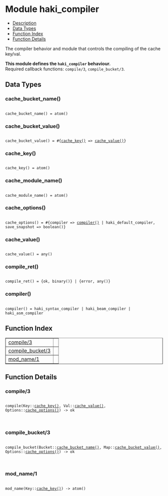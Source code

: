 

# Module haki_compiler #
* [Description](#description)
* [Data Types](#types)
* [Function Index](#index)
* [Function Details](#functions)

The compiler behavior and module that controls the compiling
of the cache key/val.

__This module defines the `haki_compiler` behaviour.__<br /> Required callback functions: `compile/3`, `compile_bucket/3`.

<a name="types"></a>

## Data Types ##




### <a name="type-cache_bucket_name">cache_bucket_name()</a> ###


<pre><code>
cache_bucket_name() = atom()
</code></pre>




### <a name="type-cache_bucket_value">cache_bucket_value()</a> ###


<pre><code>
cache_bucket_value() = #{<a href="#type-cache_key">cache_key()</a> =&gt; <a href="#type-cache_value">cache_value()</a>}
</code></pre>




### <a name="type-cache_key">cache_key()</a> ###


<pre><code>
cache_key() = atom()
</code></pre>




### <a name="type-cache_module_name">cache_module_name()</a> ###


<pre><code>
cache_module_name() = atom()
</code></pre>




### <a name="type-cache_options">cache_options()</a> ###


<pre><code>
cache_options() = #{compiler =&gt; <a href="#type-compiler">compiler()</a> | haki_default_compiler, save_snapshot =&gt; boolean()}
</code></pre>




### <a name="type-cache_value">cache_value()</a> ###


<pre><code>
cache_value() = any()
</code></pre>




### <a name="type-compile_ret">compile_ret()</a> ###


<pre><code>
compile_ret() = {ok, binary()} | {error, any()}
</code></pre>




### <a name="type-compiler">compiler()</a> ###


<pre><code>
compiler() = haki_syntax_compiler | haki_beam_compiler | haki_asm_compiler
</code></pre>

<a name="index"></a>

## Function Index ##


<table width="100%" border="1" cellspacing="0" cellpadding="2" summary="function index"><tr><td valign="top"><a href="#compile-3">compile/3</a></td><td></td></tr><tr><td valign="top"><a href="#compile_bucket-3">compile_bucket/3</a></td><td></td></tr><tr><td valign="top"><a href="#mod_name-1">mod_name/1</a></td><td></td></tr></table>


<a name="functions"></a>

## Function Details ##

<a name="compile-3"></a>

### compile/3 ###

<pre><code>
compile(Key::<a href="#type-cache_key">cache_key()</a>, Val::<a href="#type-cache_value">cache_value()</a>, Options::<a href="#type-cache_options">cache_options()</a>) -&gt; ok
</code></pre>
<br />

<a name="compile_bucket-3"></a>

### compile_bucket/3 ###

<pre><code>
compile_bucket(Bucket::<a href="#type-cache_bucket_name">cache_bucket_name()</a>, Map::<a href="#type-cache_bucket_value">cache_bucket_value()</a>, Options::<a href="#type-cache_options">cache_options()</a>) -&gt; ok
</code></pre>
<br />

<a name="mod_name-1"></a>

### mod_name/1 ###

<pre><code>
mod_name(Key::<a href="#type-cache_key">cache_key()</a>) -&gt; atom()
</code></pre>
<br />

